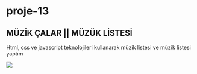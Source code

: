 # proje-13
<h2>MÜZİK ÇALAR || MÜZÜK LİSTESİ</h2>
<p>Html, css ve javascript teknolojileri kullanarak müzik listesi ve müzik listesi yaptım</>


![](img/play.gif)